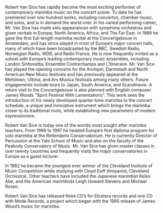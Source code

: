 Robert Van Sice has rapidly become the most exciting performer of contemporary marimba music on the concert scene. To date he has premiered over one hundred works, including concertos, chamber music, and solos, and is in demand the world over. In his varied performing career, Mr. Van Sice has made solo appearances with symphony orchestras and given recitals in Europe, North America, Africa, and The Far East. In 1989 he gave the first full-length marimba recital at the Concertgebouw in Amsterdam, and has since played in most of Europe’s major concert halls, many of which have been broadcasted by the BBC, Swedish Radio, Norwegian Radio, WDR, and Radio France. He is now frequently invited as a soloist with Europe’s leading contemporary music ensembles, including London Sinfonietta, Ensemble Contrechamps and L’ltineraire. Mr. Van Sice has played the opening concerts for the Archipel, Darmstadt and North American New Music festivals and has previously appeared at the Meltdown, Ultima, and Ars Musica festivals among many others. Future engagements include tours to Japan, South America, and Scandinavia. A return visit to the Concertgebouw is also planned with English composer James Woods "Spirit Festival With Lamentations". This work sees the introduction of his newly developed quarter-tone marimba to the concert schedule, a unique and innovative instrument which brings the marimba closer to its traditional roots, while establishing new parameters of modern expressionism.

Robert Van Sice is today one of the worlds most sought after marimba teachers. From 1988 to 1997 he headed Europe’s first diploma program for solo marimba at the Rotterdams Conservatorium. He is currently Director of Percussion at the Yale School of Music and also on the faculty of the Peabody Conservatory of Music. Mr. Van Sice has given master classes in over twenty countries and frequently visits the major conservatories in Europe as a guest lecturer.

In 1982 he became the youngest ever winner of the Cleveland Institute of Music Competition while studying with Cloyd Duff (timpanist, Cleveland Orchestra). Other teachers have included the Japanese marimbist Keiko Abe, and the American marimbists Leigh Howard Stevens and Michael Rosen.

Robert Van Sice has released three CD’s for Etcetera records and one CD with Mode Records, a project which began with the 1995 release of James Wood’s music for marimba.